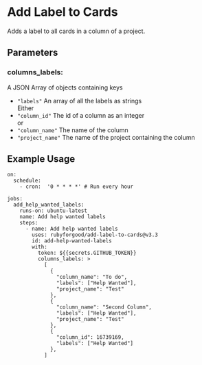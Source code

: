 # Add Label to Cards

Adds a label to all cards in a column of a project.

## Parameters
### columns_labels:  
A JSON Array of objects containing keys
 - `"labels"` An array of all the labels as strings  
 Either  
 - `"column_id"` The id of a column as an integer  
 or
 - `"column_name"` The name of the column
 - `"project_name"` The name of the project containing the column

## Example Usage
```
on:
  schedule:
    - cron:  '0 * * * *' # Run every hour

jobs:
  add_help_wanted_labels:
    runs-on: ubuntu-latest
    name: Add help wanted labels
    steps:
      - name: Add help wanted labels
        uses: rubyforgood/add-label-to-cards@v3.3
        id: add-help-wanted-labels
        with:
          token: ${{secrets.GITHUB_TOKEN}}
          columns_labels: >
            [
              {
                "column_name": "To do",
                "labels": ["Help Wanted"],
                "project_name": "Test"
              },
              {
                "column_name": "Second Column",
                "labels": ["Help Wanted"],
                "project_name": "Test"
              },
              {
                "column_id": 16739169,
                "labels": ["Help Wanted"]
              },
            ]
```
